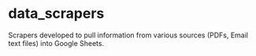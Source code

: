 # data_scrapers
Scrapers developed to pull information from various sources (PDFs, Email text files) into Google Sheets.
